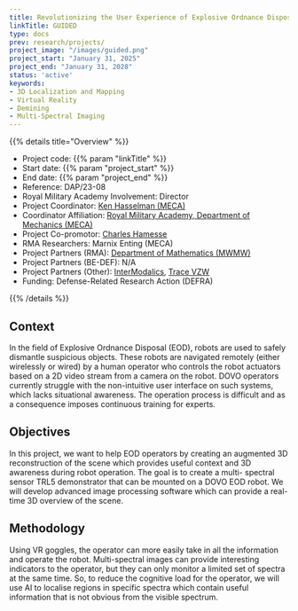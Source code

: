 ```yaml
---
title: Revolutionizing the User Experience of Explosive Ordnance Disposal Robotics Operators with Augmented 3D Awareness
linkTitle: GUIDED
type: docs
prev: research/projects/
project_image: "/images/guided.png"
project_start: "January 31, 2025"
project_end: "January 31, 2028"
status: 'active'
keywords:
- 3D Localization and Mapping
- Virtual Reality
- Demining
- Multi-Spectral Imaging
---
```


{{% details title="Overview" %}}

- Project code: {{% param "linkTitle" %}}
- Start date: {{% param "project_start" %}}
- End date: {{% param "project_end" %}}
- Reference: DAP/23-08
- Royal Military Academy Involvement: Director
- Project Coordinator: [Ken Hasselman (MECA)](https://mecatron.rma.ac.be/index.php/people/ken-hasselmann/)
- Coordinator Affiliation: [Royal Military Academy, Department of Mechanics (MECA)](https://mecatron.rma.ac.be/)
- Project Co-promotor: [Charles Hamesse](https://researchportal.rma.ac.be/en/persons/charles-hamesse)
- RMA Researchers: Marnix Enting (MECA)
- Project Partners (RMA): [Department of Mathematics (MWMW)](https://researchportal.rma.ac.be/en/organisations/mathematics)
- Project Partners (BE-DEF): N/A 
- Project Partners (Other): [InterModalics](https://www.intermodalics.ai/), [Trace VZW](https://www.tracevzw.com/)
- Funding: Defense-Related Research Action (DEFRA)

{{% /details %}}


## Context
In the field of Explosive Ordnance Disposal (EOD), robots are used to safely dismantle suspicious objects. These robots are navigated remotely (either wirelessly or wired) by a human operator who controls the robot actuators based on a 2D video stream from a camera on the robot. DOVO operators currently struggle with the non-intuitive user interface on such systems, which lacks situational awareness. The operation process is difficult and as a consequence imposes continuous training for experts.

## Objectives
In this project, we want to help EOD operators by creating an augmented 3D reconstruction of the scene which provides useful context and 3D awareness during robot operation. The goal is to create a multi- spectral sensor TRL5 demonstrator that can be mounted on a DOVO EOD robot. We will develop advanced image processing software which can provide a real-time 3D overview of the scene.

## Methodology
Using VR goggles, the operator can more easily take in all the information and operate the robot. Multi-spectral images can provide interesting indicators to the operator, but they can only monitor a limited set of spectra at the same time. So, to reduce the cognitive load for the operator, we will use AI to localise regions in specific spectra which contain useful information that is not obvious from the visible spectrum.